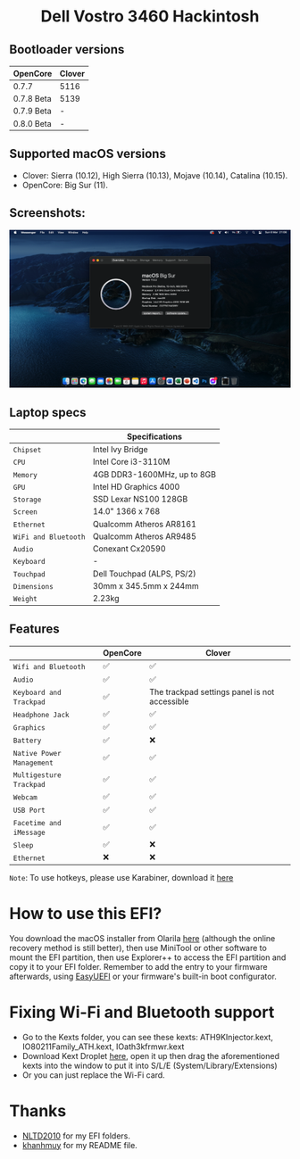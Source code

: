 # <div align="center">Dell Vostro 3460 Hackintosh</div> 
## Bootloader versions
|OpenCore|Clover|
|--------|------|
|0.7.7|5116|
|0.7.8 Beta|5139|
|0.7.9 Beta|-|
|0.8.0 Beta|-|
## Supported macOS versions
- Clover: Sierra (10.12), High Sierra (10.13), Mojave (10.14), Catalina (10.15). 
- OpenCore: Big Sur (11).
## Screenshots:
![Screenshot](Screenshots/wall.png)

## Laptop specs
|                     | Specifications| 
| ---------------------------- | ---------------------- |
| ``Chipset``| Intel Ivy Bridge|
| ``CPU``| Intel Core i3-3110M|
| ``Memory``| 4GB DDR3-1600MHz, up to 8GB|
| ``GPU``| Intel HD Graphics 4000|
| ``Storage``| SSD Lexar NS100 128GB|
| ``Screen``| 14.0" 1366 x 768|
| ``Ethernet``| Qualcomm Atheros AR8161|
| ``WiFi and Bluetooth``| Qualcomm Atheros AR9485|
| ``Audio``| Conexant Cx20590|
| ``Keyboard``| - |
| ``Touchpad``| Dell Touchpad (ALPS, PS/2)|
| ``Dimensions``| 30mm x 345.5mm x 244mm|
|``Weight``|2.23kg| 

## Features
|                               | OpenCore             | Clover|
| ----------------------------- | -------------------- | ------------------|
| ``Wifi and Bluetooth``|✅|✅|
| ``Audio``|✅|✅|
| ``Keyboard and Trackpad``|✅|The trackpad settings panel is not accessible|
| ``Headphone Jack``|✅|✅|
| ``Graphics``|✅|✅|
| ``Battery``|✅|❌|
| ``Native Power Management``|✅|✅|
| ``Multigesture Trackpad``|✅|✅|                                                                          
| ``Webcam``|✅|✅|
| ``USB Port``|✅|✅|
| ``Facetime and iMessage``|✅|✅|
| ``Sleep``|✅|❌|
| ``Ethernet``|❌|❌|

```Note```: To use hotkeys, please use Karabiner, download it [here](https://karabiner-elements.pqrs.org/?fbclid=IwAR0ubkfBVtZWxW2tXV_GAPmYFyRbIgrGUxt-Omq8AvbcSWBS7_sdN2IFQ9g)
# How to use this EFI?
You download the macOS installer from Olarila [here](https://www.olarila.com/topic/6278-hackintosh-and-macintosh-olarila-vanilla-images-macos/) (although the online recovery method is still better), then use MiniTool or other software to mount the EFI partition, then use Explorer++ to access the EFI partition and copy it to your EFI folder. Remember to add the entry to your firmware afterwards, using [EasyUEFI](https://www.easyuefi.com/index-us.html) or your firmware's built-in boot configurator.
# Fixing Wi-Fi and Bluetooth support
- Go to the Kexts folder, you can see these kexts: ATH9KInjector.kext, IO80211Family_ATH.kext, IOath3kfrmwr.kext
- Download Kext Droplet [here](https://github.com/chris1111/Kext-Droplet), open it up then drag the aforementioned kexts into the window to put it into S/L/E (System/Library/Extensions)
- Or you can just replace the Wi-Fi card.
# Thanks
- [NLTD2010](https://github.com/NLTD2010) for my EFI folders.
- [khanhmuy](https://github.com/khanhmuy) for my README file.
